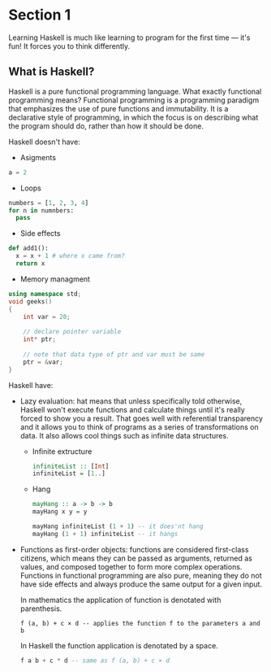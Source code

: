 # Section 1

Learning Haskell is much like learning to program for the first time — it's fun! It forces you to think differently.

## What is Haskell?

Haskell is a pure functional programming language. What exactly functional programming means? 
Functional programming is a programming paradigm that emphasizes the use of pure functions and immutability.
It is a declarative style of programming, in which the focus is on describing what the program should do,
rather than how it should be done.

Haskell doesn't have:

- Asigments

```python
a = 2
```
- Loops

```python
numbers = [1, 2, 3, 4]
for n in numnbers:
  pass
```
- Side effects

```python
def add1():
  x = x + 1 # where x came from?
  return x
```
- Memory managment

```cpp
using namespace std;
void geeks()
{
    int var = 20;
  
    // declare pointer variable
    int* ptr;
  
    // note that data type of ptr and var must be same
    ptr = &var;
}
```

Haskell have:

- Lazy evaluation: hat means that unless specifically told otherwise, 
Haskell won't execute functions and calculate things until it's really forced to show you a result. 
That goes well with referential transparency and it allows you to think of programs as a series of transformations
on data. It also allows cool things such as infinite data structures. 

  - Infinite extructure

    ```haskell
    infiniteList :: [Int]
    infiniteList = [1..]
    ```
  - Hang
    
    ```haskell
    mayHang :: a -> b -> b
    mayHang x y = y

    mayHang infiniteList (1 + 1) -- it does'nt hang
    mayHang (1 + 1) infiniteList -- it hangs
    ```
- Functions as first-order objects: functions are considered first-class citizens, which means 
  they can be passed as arguments, returned as values, and composed together to form more complex operations. 
  Functions in functional programming are also pure, meaning they do not have side effects and always produce 
  the same output for a given input.

  In mathematics the application of function is denotated with parenthesis.

  ```text
  f (a, b) + c × d -- applies the function f to the parameters a and b
  ```

  In Haskell the function application is denotated by a space.

  ```haskell
  f a b + c * d -- same as f (a, b) + c × d
  ```

 

